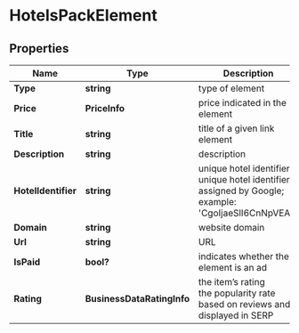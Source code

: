 # HotelsPackElement


## Properties

| Name | Type | Description | Notes |
|------------ | ------------- | ------------- | -------------|
**Type** | **string** | type of element |[optional]|
**Price** | **PriceInfo** | price indicated in the element |[optional]|
**Title** | **string** | title of a given link element |[optional]|
**Description** | **string** | description |[optional]|
**HotelIdentifier** | **string** | unique hotel identifier<br>unique hotel identifier assigned by Google;<br>example: 'CgoIjaeSlI6CnNpVEAE' |[optional]|
**Domain** | **string** | website domain |[optional]|
**Url** | **string** | URL |[optional]|
**IsPaid** | **bool?** | indicates whether the element is an ad |[optional]|
**Rating** | **BusinessDataRatingInfo** | the item’s rating <br>the popularity rate based on reviews and displayed in SERP |[optional]|